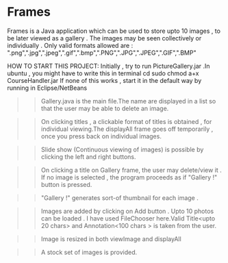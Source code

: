 # Frames
Frames is a Java application which can be used to store upto 10 images , to be later viewed as a gallery . 
The images may be seen collectively or individually .
Only valid formats allowed are : ".png",".jpg",".jpeg",".gif",".bmp",".PNG",".JPG",".JPEG",".GIF",".BMP"


HOW TO START THIS PROJECT:
Initially , try to run PictureGallery.jar .In ubuntu , you might have to write this in terminal
cd <location>
sudo chmod a+x CourseHandler.jar
If none of this works , start it in the default way by running in Eclipse/NetBeans

>>Gallery.java is the main file.The name are displayed in a list so that the user may be able to delete an image.

>>On clicking titles , a clickable format of titles is obtained , for individual viewing.The displayAll frame goes off temporarily , once you press back on individual images.

>>Slide show (Continuous viewing of images) is possible by clicking the left and right buttons.

>>On clicking a title on Gallery frame, the user may delete/view it . If no image is selected , the program proceeds as if "Gallery !" button is pressed.

>>"Gallery !" generates sort-of thumbnail for each image <GridLayout is used here>.

>>Images are added by clicking on Add button . Upto 10 photos can be loaded . I have used FileChooser here.Valid Title<upto 20 chars> and Annotation<100 chars > is taken from the user.

>>Image is resized in both viewImage and displayAll

>>A stock set of images is provided.